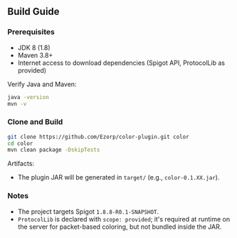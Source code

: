 ## Build Guide

### Prerequisites
- JDK 8 (1.8)
- Maven 3.8+
- Internet access to download dependencies (Spigot API, ProtocolLib as provided)

Verify Java and Maven:
```bash
java -version
mvn -v
```

### Clone and Build
```bash
git clone https://github.com/Ezorp/color-plugin.git color
cd color
mvn clean package -DskipTests
```

Artifacts:
- The plugin JAR will be generated in `target/` (e.g., `color-0.1.XX.jar`).

### Notes
- The project targets Spigot `1.8.8-R0.1-SNAPSHOT`.
- `ProtocolLib` is declared with `scope: provided`; it's required at runtime on the server for packet-based coloring, but not bundled inside the JAR.

